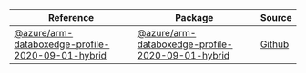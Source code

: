 | Reference | Package | Source |
|---|---|---|
|[@azure/arm-databoxedge-profile-2020-09-01-hybrid](arm-databoxedge-profile-2020-09-01-hybrid-readme)|[@azure/arm-databoxedge-profile-2020-09-01-hybrid](https://www.npmjs.com/package/@azure/arm-databoxedge-profile-2020-09-01-hybrid)|[Github](https://github.com/Azure/azure-sdk-for-js/blob/main/sdk/databoxedge/arm-databoxedge-profile-2020-09-01-hybrid)|

